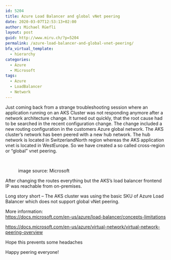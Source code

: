 ```yaml
---
id: 5204
title: Azure Load Balancer and global vNet peering
date: 2020-03-07T12:53:13+02:00
author: Michael Rüefli
layout: post
guid: http://www.miru.ch/?p=5204
permalink: /azure-load-balancer-and-global-vnet-peering/
bfa_virtual_template:
  - hierarchy
categories:
  - Azure
  - Microsoft
tags:
  - Azure
  - LoadBalancer
  - Network
---
```

 

Just coming back from a strange troubleshooting session where an application running on an AKS Cluster was not responding anymore after a network architecture change. It turned out quickly, that the root cause had to be searched in the recent configuration change. The change included a new routing configuration in the customers Azure global network. The AKS cluster&#8217;s network has been peered with a new hub network. The hub network is located in SwitzerlandNorth region whereas the AKS application vnet is located in WestEurope. So we have created a so called cross-region or &#8220;global&#8221; vnet peering. <figure class="wp-block-image">

<img src="../content/images/2020/03/globalvnetpeering.png" alt="" class="wp-image-5206" srcset="../content/images/2020/03/globalvnetpeering.png 709w, ../content/images/2020/03/globalvnetpeering-300x168.png 300w" sizes="(max-width: 709px) 100vw, 709px" /> <figcaption>image source: Microsoft</figcaption></figure> 

After changing the routes everything but the AKS&#8217;s load balancer frontend IP was reachable from on-premises.

Long story short &#8211; The AKS cluster was using the basic SKU of Azure Load Balancer which does not support global vNet peering. 

More information:  
<https://docs.microsoft.com/en-us/azure/load-balancer/concepts-limitations> 

<https://docs.microsoft.com/en-us/azure/virtual-network/virtual-network-peering-overview>



Hope this prevents some headaches

Happy peering everyone!